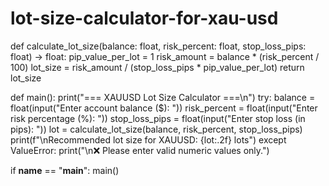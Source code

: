 ﻿# lot-size-calculator-for-xau-usd
def calculate_lot_size(balance: float, risk_percent: float, stop_loss_pips: float) -> float:
    pip_value_per_lot = 1
    risk_amount = balance * (risk_percent / 100)
    lot_size = risk_amount / (stop_loss_pips * pip_value_per_lot)
    return lot_size


def main():
    print("=== XAUUSD Lot Size Calculator ===\n")
    try:
        balance = float(input("Enter account balance ($): "))
        risk_percent = float(input("Enter risk percentage (%): "))
        stop_loss_pips = float(input("Enter stop loss (in pips): "))
        lot = calculate_lot_size(balance, risk_percent, stop_loss_pips)
        print(f"\nRecommended lot size for XAUUSD: {lot:.2f} lots")
    except ValueError:
        print("\n❌ Please enter valid numeric values only.")


if __name__ == "__main__":
    main()

